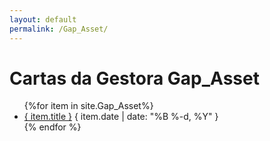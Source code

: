 ```yaml
---
layout: default
permalink: /Gap_Asset/
---
```


<h1>Cartas da Gestora Gap_Asset</h1>
<ul>
{%for item in site.Gap_Asset%}
  <li>
    <a href="{ site.baseurl }{ item.url }">{ item.title }</a>
    <span>{ item.date | date: "%B %-d, %Y" }</span>
  </li>
    {% endfor %}
</ul>